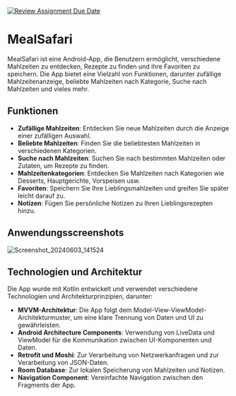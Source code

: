 [![Review Assignment Due Date](https://classroom.github.com/assets/deadline-readme-button-24ddc0f5d75046c5622901739e7c5dd533143b0c8e959d652212380cedb1ea36.svg)](https://classroom.github.com/a/8ShhLLpa)

# MealSafari

MealSafari ist eine Android-App, die Benutzern ermöglicht, verschiedene Mahlzeiten zu entdecken, Rezepte zu finden und ihre Favoriten zu speichern. Die App bietet eine Vielzahl von Funktionen, darunter zufällige Mahlzeitenanzeige, beliebte Mahlzeiten nach Kategorie, Suche nach Mahlzeiten und vieles mehr.

## Funktionen

- **Zufällige Mahlzeiten**: Entdecken Sie neue Mahlzeiten durch die Anzeige einer zufälligen Auswahl.
- **Beliebte Mahlzeiten**: Finden Sie die beliebtesten Mahlzeiten in verschiedenen Kategorien.
- **Suche nach Mahlzeiten**: Suchen Sie nach bestimmten Mahlzeiten oder Zutaten, um Rezepte zu finden.
- **Mahlzeitenkategorien**: Entdecken Sie Mahlzeiten nach Kategorien wie Desserts, Hauptgerichte, Vorspeisen usw.
- **Favoriten**: Speichern Sie Ihre Lieblingsmahlzeiten und greifen Sie später leicht darauf zu.
- **Notizen**: Fügen Sie persönliche Notizen zu Ihren Lieblingsrezepten hinzu.

## Anwendungsscreenshots


![Screenshot_20240603_141524](https://github.com/SI-Classroom-Batch-014/batch14-abschlussprojekt-android-FerasHB/assets/152178763/fb9f3a4c-9709-4e45-aa9d-286b16d943e0)


## Technologien und Architektur

Die App wurde mit Kotlin entwickelt und verwendet verschiedene Technologien und Architekturprinzipien, darunter:

- **MVVM-Architektur**: Die App folgt dem Model-View-ViewModel-Architekturmuster, um eine klare Trennung von Daten und UI zu gewährleisten.
- **Android Architecture Components**: Verwendung von LiveData und ViewModel für die Kommunikation zwischen UI-Komponenten und Daten.
- **Retrofit und Moshi**: Zur Verarbeitung von Netzwerkanfragen und zur Verarbeitung von JSON-Daten.
- **Room Database**: Zur lokalen Speicherung von Mahlzeiten und Notizen.
- **Navigation Component**: Vereinfachte Navigation zwischen den Fragments der App.


